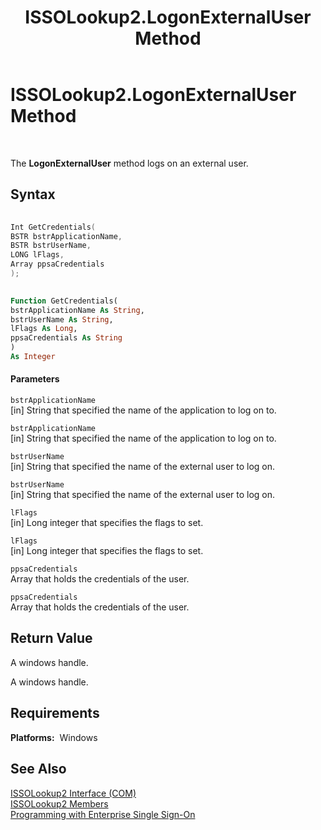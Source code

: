 ﻿---
title: ISSOLookup2.LogonExternalUser Method
TOCTitle: ISSOLookup2.LogonExternalUser Method
ms:assetid: 0faa99de-77b7-4583-8284-57f609e707d9
ms:mtpsurl: https://msdn.microsoft.com/en-us/library/Aa744687(v=BTS.80)
ms:contentKeyID: 51526261
ms.date: 08/30/2017
mtps_version: v=BTS.80
dev_langs:
- c++
- vb
---

# ISSOLookup2.LogonExternalUser Method

 

The **LogonExternalUser** method logs on an external user.

## Syntax

``` c++
  
Int GetCredentials(  
BSTR bstrApplicationName,   
BSTR bstrUserName,  
LONG lFlags,  
Array ppsaCredentials  
);  
```

``` vb
  
Function GetCredentials(  
bstrApplicationName As String,  
bstrUserName As String,   
lFlags As Long,  
ppsaCredentials As String  
)  
As Integer  
```

#### Parameters

`bstrApplicationName`  
\[in\] String that specified the name of the application to log on to.

`bstrApplicationName`  
\[in\] String that specified the name of the application to log on to.

`bstrUserName`  
\[in\] String that specified the name of the external user to log on.

`bstrUserName`  
\[in\] String that specified the name of the external user to log on.

`lFlags`  
\[in\] Long integer that specifies the flags to set.

`lFlags`  
\[in\] Long integer that specifies the flags to set.

`ppsaCredentials`  
Array that holds the credentials of the user.

`ppsaCredentials`  
Array that holds the credentials of the user.

## Return Value

A windows handle.

A windows handle.

## Requirements

**Platforms:**  Windows

## See Also

[ISSOLookup2 Interface (COM)](issolookup2-interface-com.md)  
[ISSOLookup2 Members](issolookup2-members.md)  
[Programming with Enterprise Single Sign-On](https://msdn.microsoft.com/en-us/library/aa704508\(v=bts.80\))

